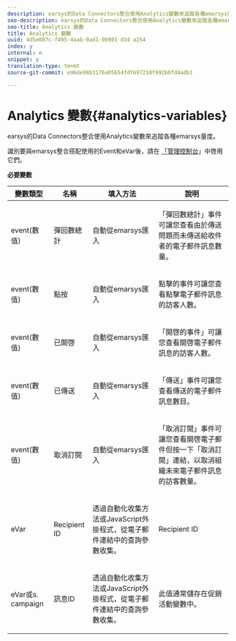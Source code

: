 ```yaml
---
description: earsys的Data Connectors整合使用Analytics變數來追蹤各種emarsys量度。
seo-description: earsys的Data Connectors整合使用Analytics變數來追蹤各種emarsys量度。
seo-title: Analytics 變數
title: Analytics 變數
uuid: 4d5e087c-f495-4aab-9ad1-9b901 d34 a254
index: y
internal: n
snippet: y
translation-type: tm+mt
source-git-commit: e96de98b3176a05654fdf697210f992b0fd4adb1

---
```



# Analytics 變數{#analytics-variables}

earsys的Data Connectors整合使用Analytics變數來追蹤各種emarsys量度。

識別要與emarsys整合搭配使用的Event和eVar後，請在 [「管理控制台](https://microsite.omniture.com/t2/help/en_US/reference/index.html?f=conversion_var_admin)」中啓用它們。

**必要變數**

<table id="table_5B8F3A1EB55D4BB48F669FB84C857256"> 
 <thead> 
  <tr> 
   <th colname="col1" class="entry"> 變數類型 </th> 
   <th colname="col2" class="entry"> 名稱 </th> 
   <th colname="col3" class="entry"> 填入方法 </th> 
   <th colname="col4" class="entry"> 說明 </th> 
  </tr>
 </thead>
 <tbody> 
  <tr> 
   <td colname="col1"> event(數值) </td> 
   <td colname="col2"> 彈回數總計 </td> 
   <td colname="col3"> <p>自動從emarsys匯入 </p> </td> 
   <td colname="col4"> <p>「彈回數總計」事件可讓您查看由於傳送問題而未傳送給收件者的電子郵件訊息數量。 </p> </td> 
  </tr> 
  <tr> 
   <td colname="col1"> event(數值) </td> 
   <td colname="col2"> 點按 </td> 
   <td colname="col3"> <p>自動從emarsys匯入 </p> </td> 
   <td colname="col4"> <p>點擊的事件可讓您查看點擊電子郵件訊息的訪客人數。 </p> </td> 
  </tr> 
  <tr> 
   <td colname="col1"> event(數值) </td> 
   <td colname="col2"> 已開啓 </td> 
   <td colname="col3"> <p>自動從emarsys匯入 </p> </td> 
   <td colname="col4"> <p>「開啓的事件」可讓您查看開啓電子郵件訊息的訪客人數。 </p> </td> 
  </tr> 
  <tr> 
   <td colname="col1"> event(數值) </td> 
   <td colname="col2"> 已傳送 </td> 
   <td colname="col3"> <p>自動從emarsys匯入 </p> </td> 
   <td colname="col4"> <p>「傳送」事件可讓您查看傳送的電子郵件訊息數目。 </p> </td> 
  </tr> 
  <tr> 
   <td colname="col1"> event(數值) </td> 
   <td colname="col2"> 取消訂閱 </td> 
   <td colname="col3"> <p>自動從emarsys匯入 </p> </td> 
   <td colname="col4"> <p>「取消訂閱」事件可讓您查看開啓電子郵件但按一下「取消訂閱」連結，以取消組織未來電子郵件訊息的訪客數量。 </p> </td> 
  </tr> 
  <tr> 
   <td colname="col1"> eVar </td> 
   <td colname="col2"> Recipient ID </td> 
   <td colname="col3"> <p>透過自動化收集方法或JavaScript外掛程式，從電子郵件連結中的查詢參數收集。 </p> </td> 
   <td colname="col4"> Recipient ID </td> 
  </tr> 
  <tr> 
   <td colname="col1"> eVar或s. campaign </td> 
   <td colname="col2"> 訊息ID </td> 
   <td colname="col3"> <p>透過自動化收集方法或JavaScript外掛程式，從電子郵件連結中的查詢參數收集。 </p> </td> 
   <td colname="col4"> 此值通常儲存在促銷活動變數中。 </td> 
  </tr> 
 </tbody> 
</table>

